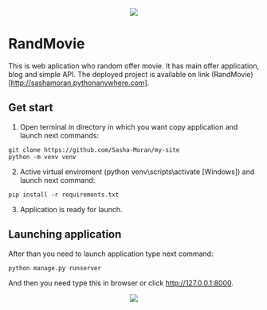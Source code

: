 <p align="center">
  <img src="http://sashamoran.pythonanywhere.com/static/img/logo.png">
</p>  

# RandMovie
This is web aplication who random offer movie. 
It has main offer application, blog and simple API.
The deployed project is available on link (RandMovie)[http://sashamoran.pythonanywhere.com].

## Get start
1. Open terminal in directory in which you want copy application and launch next commands:

```
git clone https://github.com/Sasha-Moran/my-site
python -m venv venv
```
2. Active virtual enviroment (python venv\scripts\activate [Windows]) and launch next command:

```
pip install -r requirements.txt
```

3. Application is ready for launch.

## Launching application
After than you need to launch application type next command:

```
python manage.py runserver
```

And then you need type this in browser or click http://127.0.0.1:8000.

<p align="center">
  <img src="https://upload.wikimedia.org/wikipedia/commons/thumb/b/b2/WWW_logo_by_Robert_Cailliau.svg/250px-WWW_logo_by_Robert_Cailliau.svg.png">
</p>  

